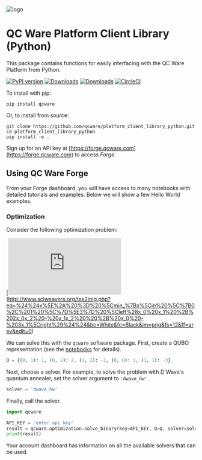 
![logo](http://qcwareco.wpengine.com/wp-content/uploads/2019/08/qc-ware-logo-11.png)

# QC Ware Platform Client Library (Python)

This package contains functions for easily interfacing with the QC Ware
Platform from Python.

[![PyPI version](https://badge.fury.io/py/qcware.svg)](https://badge.fury.io/py/qcware) [![Downloads](https://pepy.tech/badge/qcware)](https://pepy.tech/project/qcware) [![Downloads](https://pepy.tech/badge/qcware/month)](https://pepy.tech/project/qcware/month) [![CircleCI](https://circleci.com/gh/qcware/platform_client_library_python.svg?style=svg)](https://circleci.com/gh/qcware/platform_client_library_python)

To install with pip:
```shell
pip install qcware
```
Or, to install from source:
```shell
git clone https://github.com/qcware/platform_client_library_python.git
cd platform_client_library_python
pip install -e .
```

Sign up for an API key at [https://forge.qcware.com](https://forge.qcware.com) to access *Forge*. 

## Using QC Ware Forge
From your Forge dashboard, you will have access to many notebooks with detailed tutorials and examples. Below we will show a few Hello World examples.

### Optimization
Consider the following optimization problem: 

[![img](http://www.sciweavers.org/tex2img.php?eq=%24%24x%5E%2A%20%3D%20%5Cmin_%7Bx%5Cin%20%5C%7B0%2C%201%20%5C%7D%5E3%7D%20%5Cleft%28x_0%20x_1%20%2B%202x_0x_2%20-%20x_1x_2%20%20%2B%20x_0%20-%203x_1%5Cright%29%24%24&bc=White&fc=Black&im=png&fs=12&ff=arev&edit=0)(http://www.sciweavers.org/tex2img.php?eq=%24%24x%5E%2A%20%3D%20%5Cmin_%7Bx%5Cin%20%5C%7B0%2C%201%20%5C%7D%5E3%7D%20%5Cleft%28x_0%20x_1%20%2B%202x_0x_2%20-%20x_1x_2%20%20%2B%20x_0%20-%203x_1%5Cright%29%24%24&bc=White&fc=Black&im=png&fs=12&ff=arev&edit=0)

We can solve this with the `qcware` software package. First, create a QUBO representation (see the [notebooks](https://forge.qcware.com) for details).
```python
Q = {(0, 1): 1, (0, 2): 2, (1, 2): -1, (0, 0): 1, (1, 1): -3}
``` 
Next, choose a solver. For example, to solve the problem with D'Wave's quantum annealer, set the solver argument to `'dwave_hw'`.
```python
solver = 'dwave_hw'
```
Finally, call the solver.
```python
import qcware

API_KEY = 'enter api key'
result = qcware.optimization.solve_binary(key=API_KEY, Q=Q, solver=solver)
print(result)
```
Your account dashboard has information on all the available solvers that can be used.
